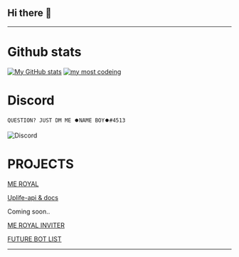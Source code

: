## Hi there 👋


** **

# Github stats

[![My GitHub stats](https://github-readme-stats.vercel.app/api?username=namekinggamerboy&count_private=true&show_border=false&show_icons=true&title_color=fff&icon_color=79ff97&text_color=9f9f9f&bg_color=222222)](https://github.com/namekinggamerboy/namekinggamerboy)
[![my most codeing](https://github-readme-stats.vercel.app/api/top-langs/?username=namekinggamerboy&show_border=false&show_icons=true&title_color=fff&icon_color=79ff97&text_color=9f9f9f&bg_color=222222)](https://github.com/namekinggamerboy/namekinggamerboy)



# Discord

``` QUESTION? JUST DM ME ⏺️NAME BOY⏺️#4513 ```


![Discord](https://discord.c99.nl/widget/theme-3/596521432507219980.png)


# PROJECTS

[ME ROYAL](https://meroyalbot.xyz)

[Uplife-api & docs](https://uplife-api.cf)


Coming soon..


[ME ROYAL INVITER](https://inviter.meroyal.xyz)

[FUTURE BOT LIST](https://future-bot-list.herokuapp.com)

** **

